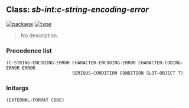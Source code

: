## Class: ***sb-int:c-string-encoding-error***
[![package](https://img.shields.io/badge/Package-SB--INT-5f9ea0.svg?style=social&colorA=999999)](../) [![type](https://img.shields.io/badge/Type-Class-5f9ea0.svg?style=social&colorA=999999)](../#class) 

> No description.

### Precedence list
```
(C-STRING-ENCODING-ERROR CHARACTER-ENCODING-ERROR CHARACTER-CODING-ERROR ERROR
                         SERIOUS-CONDITION CONDITION SLOT-OBJECT T)
```
### Initargs
```
(EXTERNAL-FORMAT CODE)
```
